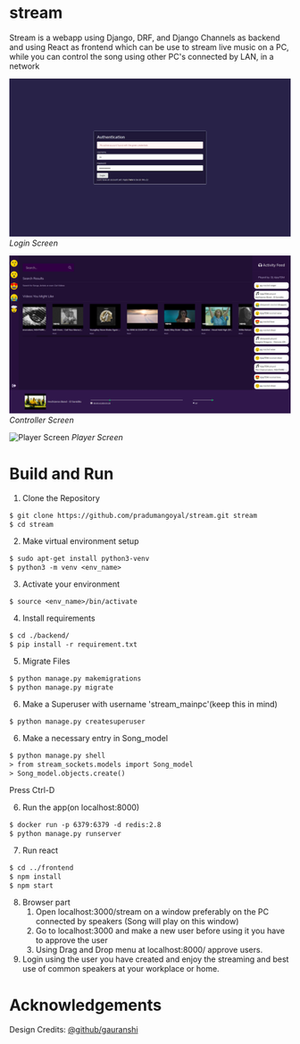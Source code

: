 # stream

Stream is a webapp using Django, DRF, and Django Channels as backend and using React as frontend which can be use to stream live music on a PC, while you can control the song using other PC's connected by LAN, in a network

![Login Screen](/images/login.png)
_Login Screen_

![Controller Screen](/images/controller.png)
_Controller Screen_

![Player Screen](/images/player.png)
_Player Screen_

# Build and Run

1. Clone the Repository
```shell
$ git clone https://github.com/pradumangoyal/stream.git stream
$ cd stream
```
2. Make virtual environment setup
```shell
$ sudo apt-get install python3-venv
$ python3 -m venv <env_name>
```
3. Activate your environment
```shell
$ source <env_name>/bin/activate
```
4. Install requirements
```shell
$ cd ./backend/
$ pip install -r requirement.txt
```
5. Migrate Files
```shell
$ python manage.py makemigrations
$ python manage.py migrate
```
6. Make a Superuser with username 'stream_mainpc'(keep this in mind)
```shell
$ python manage.py createsuperuser
```
6. Make a necessary entry in Song_model
```shell
$ python manage.py shell
> from stream_sockets.models import Song_model
> Song_model.objects.create()
```
Press Ctrl-D

6. Run the app(on localhost:8000)
```shell
$ docker run -p 6379:6379 -d redis:2.8
$ python manage.py runserver
```
7. Run react
```shell
$ cd ../frontend
$ npm install
$ npm start
```
8. Browser part
    1. Open localhost:3000/stream on a window preferably on the PC connected by speakers (Song will play on this window)
    2. Go to localhost:3000 and make a new user before using it you have to approve the user
    3. Using Drag and Drop menu at localhost:8000/ approve users.
 3. Login using the user you have created and enjoy the streaming and best use of common speakers at your workplace or home.

# Acknowledgements

Design  Credits: [@github/gauranshi](https://github.com/gouranshi)

